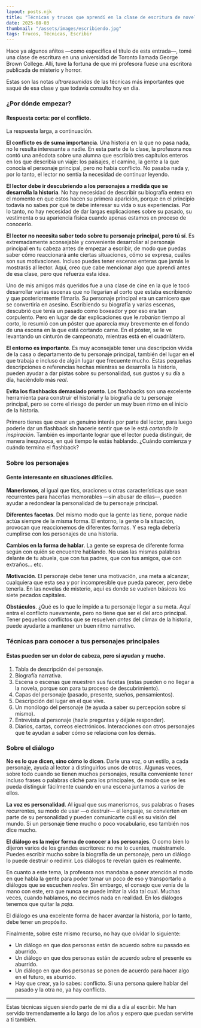 ```yaml
---
layout: posts.njk
title: "Técnicas y trucos que aprendí en la clase de escritura de novelas hace más de una década y todavía funcionan"
date: 2025-08-03
thumbnail: "/assets/images/escribiendo.jpg"
tags: Trucos, Técnicas, Escribir
---
```


Hace ya algunos añitos —como especifica el título de esta entrada—, tomé una clase de escritura en una universidad de Toronto llamada George Brown College. Allí, tuve la fortuna de que mi profesora fuese una escritora publicada de misterio y horror.

Estas son las notas *ultraresumidas* de las técnicas más importantes que saqué de esa clase y que todavía consulto hoy en día.

### ¿Por dónde empezar?
#### Respuesta corta: por el conflicto.

La respuesta larga, a continuación.

**El conflicto es de suma importancia**. Una historia en la que no pasa nada, no le resulta interesante a nadie. En esta parte de la clase, la profesora nos contó una anécdota sobre una alumna que escribió tres capítulos enteros en los que describía un viaje: los paisajes, el camino, la gente a la que conocía el personaje principal, pero no había conflicto. No pasaba nada y, por lo tanto, el lector no sentía la necesidad de continuar leyendo.

**El lector debe ir descubriendo a los personajes a medida que se desarrolla la historia**. No hay necesidad de describir su biografía entera en el momento en que estos hacen su primera aparición, porque en el principio todavía no sabes por qué te debe interesar su vida o sus experiencias. Por lo tanto, no hay necesidad de dar largas explicaciones sobre su pasado, su vestimenta o su apariencia física cuando apenas estamos en proceso de conocerlo.

**El lector no necesita saber todo sobre tu personaje principal, pero tú sí**. Es extremadamente aconsejable y conveniente desarrollar al personaje principal en tu cabeza antes de empezar a escribir, de modo que puedas saber cómo reaccionará ante ciertas situaciones, cómo se expresa, cuáles son sus motivaciones. Incluso puedes tener escenas enteras que jamás le mostrarás al lector. Aquí, creo que cabe mencionar algo que aprendí antes de esa clase, pero que refuerza esta idea.

Uno de mis amigos más queridos fue a una clase de cine en la que le tocó desarrollar varias escenas que no llegarían al corto que estaba escribiendo y que posteriormente filmaría. Su personaje principal era un carnicero que se convertiría en asesino. Escribiendo su biografía y varias escenas, descubrió que tenía un pasado como boxeador y por eso era tan corpulento. Pero en lugar de dar explicaciones que le *robarían* tiempo al corto, lo resumió con un póster que aparecía muy brevemente en el fondo de una escena en la que está cortando carne. En el póster, se le ve levantando un cinturón de campeonato, mientras está en el cuadrilátero.

**El entorno es importante**.	Es muy aconsejable tener una descripción vívida de la casa o departamento de tu personaje principal, también del lugar en el que trabaja e incluso de algún lugar que frecuente mucho. Estas pequeñas descripciones o referencias hechas mientras se desarrolla la historia, pueden ayudar a dar pistas sobre su personalidad, sus gustos y su día a día, haciéndolo más *real*.

**Evita los flashbacks demasiado pronto**. Los flashbacks son una excelente herramienta para construir el historial y la biografía de tu personaje principal,  pero se corre el riesgo de perder un muy buen ritmo en el inicio de la historia.

Primero tienes que crear un genuino interés por parte del lector, para luego poderle dar un flashback sin hacerle sentir que se le está *cortando la inspiración*. También es importante lograr que el lector pueda distinguir, de manera inequívoca, en qué tiempo le estás hablando. ¿Cuándo comienza y cuándo termina el flashback?

### Sobre los personajes
#### Gente interesante en situaciones difíciles.

**Manerismos**, al igual que tics, oraciones u otras características que sean recurrentes para hacerlas memorables —sin abusar de ellas—, pueden ayudar a redondear la personalidad de tu personaje principal.

**Diferentes facetas**. Del mismo modo que la gente las tiene, porque nadie actúa siempre de la misma forma. El entorno, la gente o la situación, provocan que reaccionemos de diferentes formas. Y esa regla debería cumplirse con los personajes de una historia.

**Cambios en la forma de hablar**. La gente se expresa de diferente forma según con quién se encuentre hablando. No usas las mismas palabras delante de tu abuela, que con tus padres, que con tus amigos, que con extraños... etc.

**Motivación**. El personaje debe tener una motivación, una meta a alcanzar, cualquiera que esta sea y por incompresible que pueda parecer, pero debe tenerla. En las novelas de misterio, aquí es donde se vuelven básicos los siete pecados capitales.

**Obstáculos**. ¿Qué es lo que le impide a tu personaje llegar a su meta. Aquí entra el conflicto nuevamente, pero no tiene que ser el del arco principal. Tener pequeños conflictos que se resuelven *antes* del clímax de la historia, puede ayudarte a mantener un buen ritmo narrativo.

### Técnicas para conocer a tus personajes principales
#### Estas pueden ser un dolor de cabeza, pero sí ayudan y mucho.

1.	Tabla de descripción del personaje.
2.	Biografía narrativa.
3.	Escena o escenas que muestren sus facetas (estas pueden o no llegar a la novela, porque son para tu proceso de descubrimiento).
4.	Capas del personaje (pasado, presente, sueños, pensamientos).
5.	Descripción del lugar en el que vive.
6.	Un monólogo del personaje (te ayuda a saber su percepción sobre sí mismo).
7.	Entrevista al personaje (hazle preguntas y déjale responder).
8.	Diarios, cartas, correos electrónicos. Interacciones con otros personajes que te ayudan a saber cómo se relaciona con los demás.


### Sobre el diálogo

**No es lo que dicen, sino cómo lo dicen**. Darle una voz, o un estilo, a cada personaje, ayuda al lector a distinguirlos unos de otros. Algunas veces, sobre todo cuando se tienen muchos personajes, resulta conveniente tener incluso frases o palabras cliché para los principales, de modo que se les pueda distinguir fácilmente cuando en una escena juntamos a varios de ellos.

**La voz es personalidad**. Al igual que sus manerismos, sus palabras o frases recurrentes, su modo de usar —o destruir— el lenguaje, se convierten en parte de su personalidad y pueden comunicarte cuál es su visión del mundo.	Si un personaje tiene mucho o poco vocabulario, eso también nos dice mucho.

**El diálogo es la mejor forma de conocer a los personajes**. O como bien lo dijeron varios de los grandes escritores: no me lo cuentes, muéstramelo. Puedes escribir mucho sobre la biografía de un personaje, pero un diálogo lo puede destruir o redimir. Los diálogos te revelan quién es realmente.

En cuanto a este tema, la profesora nos mandaba a poner atención al modo en que habla la gente para poder tomar un poco de eso y transportarlo a diálogos que se escuchen *reales*. Sin embargo, el consejo que venía de la mano con este, era que nunca se puede imitar la vida tal cual. Muchas veces, cuando hablamos, no decimos nada en realidad. En los diálogos tenemos que quitar la *paja*.

El diálogo es una excelente forma de hacer avanzar la historia, por lo tanto, debe tener un propósito.

Finalmente, sobre este mismo recurso, no hay que olvidar lo siguiente:

- Un diálogo en que dos personas están de acuerdo sobre su pasado es aburrido.
- Un diálogo en que dos personas están de acuerdo sobre el presente es aburrido.
- Un diálogo en que dos personas se ponen de acuerdo para hacer algo en el futuro, es aburrido.
- Hay que crear, ya lo sabes: conflicto. Si una persona quiere hablar del pasado y la otra no, ya hay conflicto.

***

Estas técnicas siguen siendo parte de mi día a día al escribir. Me han servido tremendamente a lo largo de los años y espero que puedan servirte a ti también.
